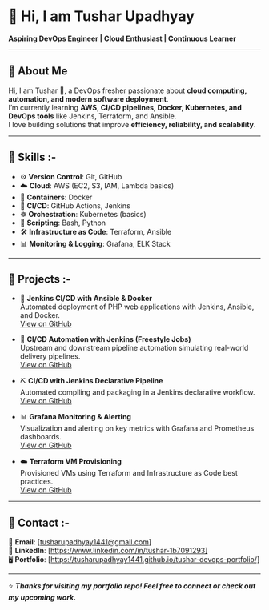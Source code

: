 # 👋 Hi, I am Tushar Upadhyay  

**Aspiring DevOps Engineer | Cloud Enthusiast | Continuous Learner**  

---

## 🔹 About Me
Hi, I am Tushar 👋, a DevOps fresher passionate about **cloud computing, automation, and modern software deployment**.  
I’m currently learning **AWS, CI/CD pipelines, Docker, Kubernetes, and DevOps tools** like Jenkins, Terraform, and Ansible.  
I love building solutions that improve **efficiency, reliability, and scalability**.  

---

## 🔹 Skills :-

- ⚙️ **Version Control**: Git, GitHub  
- ☁️ **Cloud**: AWS (EC2, S3, IAM, Lambda basics)  
- 🐳 **Containers**: Docker  
- 🚀 **CI/CD**: GitHub Actions, Jenkins  
- ☸️ **Orchestration**: Kubernetes (basics)  
- 📜 **Scripting**: Bash, Python  
- 🛠️ **Infrastructure as Code**: Terraform, Ansible  
- 📊 **Monitoring & Logging**: Grafana, ELK Stack  

---

## 🔹 Projects :-

- 🐳 **Jenkins CI/CD with Ansible & Docker**  
  Automated deployment of PHP web applications with Jenkins, Ansible, and Docker.  
  [View on GitHub](https://github.com/TusharUpadhyay1441/jenkins-ansible-docker-php-cicd.git)

- 🔨 **CI/CD Automation with Jenkins (Freestyle Jobs)**  
  Upstream and downstream pipeline automation simulating real-world delivery pipelines.  
  [View on GitHub](https://github.com/TusharUpadhyay1441/jenkins-freestyle-pipeline.git)

- ⛏️ **CI/CD with Jenkins Declarative Pipeline**  
  Automated compiling and packaging in a Jenkins declarative workflow.  
  [View on GitHub](https://github.com/TusharUpadhyay1441/jenkins-declarative-pipeline.git)

- 📊 **Grafana Monitoring & Alerting**  
  Visualization and alerting on key metrics with Grafana and Prometheus dashboards.  
  [View on GitHub](https://github.com/TusharUpadhyay1441/grafana-monitoring-dashboard.git)

- ☁️ **Terraform VM Provisioning**  
  Provisioned VMs using Terraform and Infrastructure as Code best practices.  
  [View on GitHub](https://github.com/TusharUpadhyay1441/terraform-vm-provisioning.git)

---

## 🔹 Contact :-

📧 **Email**: [tusharupadhyay1441@gmail.com]  
💼 **LinkedIn**: [https://www.linkedin.com/in/tushar-1b7091293]<br>
🖥️ **Portfolio**: [https://tusharupadhyay1441.github.io/tushar-devops-portfolio/]

---

⭐️ ***Thanks for visiting my portfolio repo! Feel free to connect or check out my upcoming work.***
